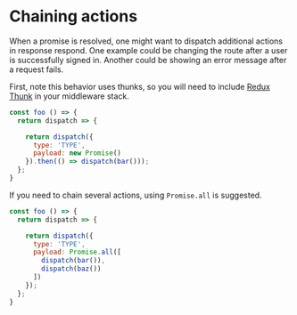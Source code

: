 # Chaining actions

When a promise is resolved, one might want to dispatch additional actions in response respond. One example could be changing the route after a user is successfully signed in. Another could be showing an error message after a request fails.

First, note this behavior uses thunks, so you will need to include [Redux Thunk](https://github.com/gaearon/redux-thunk) in your middleware stack.

```js
const foo () => {
  return dispatch => {

    return dispatch({
      type: 'TYPE',
      payload: new Promise()
    }).then(() => dispatch(bar()));
  };
}
```

If you need to chain several actions, using `Promise.all` is suggested.

```js
const foo () => {
  return dispatch => {

    return dispatch({
      type: 'TYPE',
      payload: Promise.all([
        dispatch(bar()),
        dispatch(baz())
      ])
    });
  };
}
```
